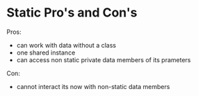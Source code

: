 # Static Pro's and Con's

Pros:

- can work with data without a class
- one shared instance
- can access non static private data members of its prameters

Con:
- cannot interact its now with non-static data members
